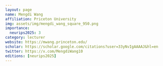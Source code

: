 ```yaml
---
layout: page
name: Mengdi Wang
affiliation: Priceton University
img: assets/img/mengdi_wang_square_950.png
importance:
  neurips2025: 3
category: lecturer
website: https://mwang.princeton.edu/
scholar: https://scholar.google.com/citations?user=33yNvIgAAAAJ&hl=en
twitter: https://x.com/MengdiWang10
editions: [neurips2025]
---
```

